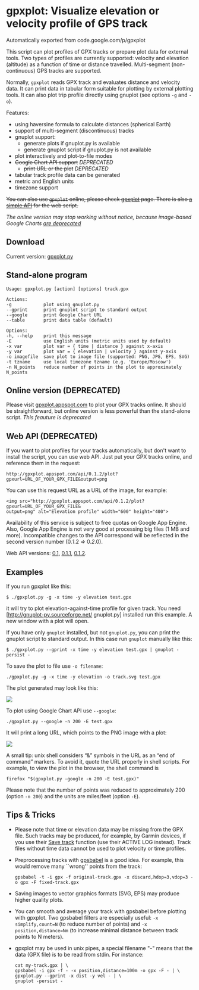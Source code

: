 # gpxplot: Visualize elevation or velocity profile of GPS track

Automatically exported from code.google.com/p/gpxplot

This script can plot profiles of GPX tracks or prepare plot data for external tools.
Two types of profiles are currently supported: velocity and elevation (altitude)
as a function of time or distance travelled.
Multi-segment (non-continuous) GPS tracks are supported.

Normally, `gpxplot` reads GPX track and evaluates distance and velocity data.
It can print data in tabular form suitable for plotting by external plotting tools.
It can also plot trip profile directly using gnuplot (see options `-g` and `-o`).

Features:

 * using haversine formula to calculate distances (spherical Earth)
 * support of multi-segment (discontinuous) tracks
 * gnuplot support:
   * generate plots if gnuplot.py is available
   * generate gnuplot script if gnuplot.py is not available
 * plot interactively and plot-to-file modes
 * ~~Google Chart API support~~ _DEPRECATED_
   * ~~print URL or the plot~~ _DEPRECATED_
 * tabular track profile data can be generated
 * metric and English units
 * timezone support

~~You can also use `gpxplot` online, please check [gpxplot](http://gpxplot.appspot.com) page.
There is also [a simple API](http://code.google.com/p/gpxplot/source/detail?r=19) for the web script.~~

_The online version may stop working without notice,
because image-based Google Charts
[are deprecated](http://googledevelopers.blogspot.it/2012/04/changes-to-deprecation-policies-and-api.html)_

## Download

Current version: [gpxplot.py](https://raw.githubusercontent.com/astanin/gpxplot/master/gpxplot.py)

## Stand-alone program

```
Usage: gpxplot.py [action] [options] track.gpx

Actions:
-g            plot using gnuplot.py
--gprint      print gnuplot script to standard output
--google      print Google Chart URL
--table       print data table (default)

Options:
-h, --help    print this message
-E            use English units (metric units used by default)
-x var        plot var = { time | distance } against x-axis
-y var        plot var = { elevation | velocity } against y-axis
-o imagefile  save plot to image file (supported: PNG, JPG, EPS, SVG)
-t tzname     use local timezone tzname (e.g. 'Europe/Moscow')
-n N_points   reduce number of points in the plot to approximately N_points
```

## Online version (DEPRECATED)

Please visit [gpxplot.appspot.com](http://gpxplot.appspot.com/) to plot your GPX tracks online.
It should be straightforward, but online version is less powerful than the stand-alone script.
_This feauture is deprecated_

## Web API (DEPRECATED)

If you want to plot profiles for your tracks automatically,
but don't want to install the script, you can use web API.
Just put your GPX tracks online, and reference them in the request:

```
http://gpxplot.appspot.com/api/0.1.2/plot?gpxurl=URL_OF_YOUR_GPX_FILE&output=png
```

You can use this request URL as a URL of the image, for example:

```
<img src="http://gpxplot.appspot.com/api/0.1.2/plot?gpxurl=URL_OF_YOUR_GPX_FILE&
output=png" alt="Elevation profile" width="600" height="400">
```

Availability of this service is subject to free quotas on Google App Engine.
Also, Google App Engine is not very good at processing big files (1 MB and more).
Incompatible changes to the API correspond will be reflected in the second version number (0.*1*.2 ⇒ 0.*2*.0). 

Web API versions:
[0.1](http://code.google.com/p/gpxplot/source/detail?r=17),
[0.1.1](http://code.google.com/p/gpxplot/source/detail?r=18),
[0.1.2](http://code.google.com/p/gpxplot/source/detail?r=19).

## Examples

If you run gpxplot like this:

```
$ ./gpxplot.py -g -x time -y elevation test.gpx
```

it will try to plot elevation-against-time profile for given track.
You need [http://gnuplot-py.sourceforge.net/ gnuplot.py] installed run this example.
A new window with a plot will open.

If you have only `gnuplot` installed, but not `gnuplot.py`, you can print the gnuplot script to standard output.
In this case run `gnuplot` manually like this:

```
$ ./gpxplot.py --gprint -x time -y elevation test.gpx | gnuplot -persist -
```

To save the plot to file use `-o filename`:

```
./gpxplot.py -g -x time -y elevation -o track.svg test.gpx
```

The plot generated may look like this:

![](http://gpxplot.googlecode.com/files/track.png)

To plot using Google Chart API use `--google`:

```
./gpxplot.py --google -n 200 -E test.gpx
```

It will print a long URL, which points to the PNG image with a plot:

![](http://gpxplot.googlecode.com/files/gpxplot-google-chart-example-1.png)

A small tip: unix shell considers “&” symbols in the URL as an “end of command” markers.
To avoid it, quote the URL properly in shell scripts.
For example, to view the plot in the browser, the shell command is

```
firefox "$(gpxplot.py -google -n 200 -E test.gpx)"
```

Please note that the number of points was reduced to approximately 200 (option `-n 200`) 
and the units are miles/feet (option `-E`).

## Tips & Tricks

  * Please note that time or elevation data may be missing from the GPX file. 
    Such tracks may be produced, for example, by Garmin devices,
    if you use their [Save track](http://www.gpsmap.net/GarminHints.html#GarminSaveFunction) function
    (use their ACTIVE LOG instead).
    Track files without time data cannot be used to plot velocity or time profiles.

  * Preprocessing tracks with [gpsbabel](http://www.gpsbabel.org/) is a good idea.
    For example, this would remove many ``wrong'' points from the track:

    ```
    gpsbabel -t -i gpx -f original-track.gpx -x discard,hdop=3,vdop=3 -o gpx -F fixed-track.gpx
    ```

  * Saving images to vector graphics formats (SVG, EPS) may produce higher quality plots.

  * You can smooth and average your track with gpsbabel before plotting with gpxplot.
    Two gpsbabel filters are especially useful: `-x simplify,count=N` (to reduce number of points)
    and `-x position,distance=Nm` (to increase minimal distance between track points to N meters).

  * gpxplot may be used in unix pipes, a special filename "-" means that the data (GPX file)
    is to be read from stdin. For instance:

    ```
    cat my-track.gpx | \
    gpsbabel -i gpx -f - -x position,distance=100m -o gpx -F - | \
    gpxplot.py --gprint -x dist -y vel - | \ 
    gnuplot -persist -
    ```

